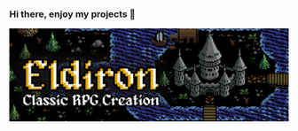 ### Hi there, enjoy my projects 👋

[![Eldiron](./eldiron_header.png)](https://github.com/markusmoenig/Eldiron)
